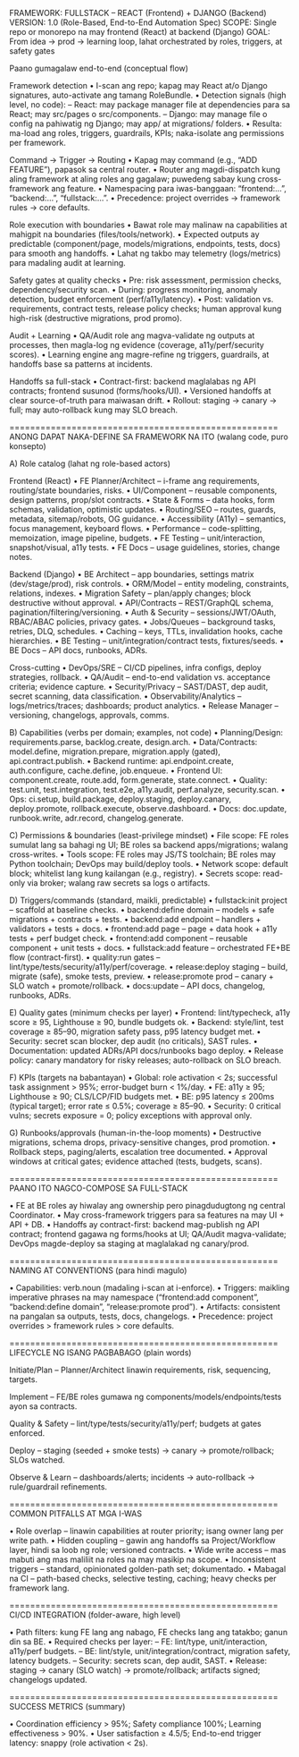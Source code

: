 FRAMEWORK: FULLSTACK – REACT (Frontend) + DJANGO (Backend)
VERSION: 1.0 (Role-Based, End-to-End Automation Spec)
SCOPE: Single repo or monorepo na may frontend (React) at backend (Django)
GOAL: From idea → prod → learning loop, lahat orchestrated by roles, triggers, at safety gates

Paano gumagalaw end-to-end (conceptual flow)

Framework detection
• I-scan ang repo; kapag may React at/o Django signatures, auto-activate ang tamang RoleBundle.
• Detection signals (high level, no code):
– React: may package manager file at dependencies para sa React; may src/pages o src/components.
– Django: may manage file o config na pahiwatig ng Django; may app/ at migrations/ folders.
• Resulta: ma-load ang roles, triggers, guardrails, KPIs; naka-isolate ang permissions per framework.

Command → Trigger → Routing
• Kapag may command (e.g., “ADD FEATURE”), papasok sa central router.
• Router ang magdi-dispatch kung aling framework at aling roles ang gagalaw; puwedeng sabay kung cross-framework ang feature.
• Namespacing para iwas-banggaan: “frontend:…”, “backend:…”, “fullstack:…”.
• Precedence: project overrides → framework rules → core defaults.

Role execution with boundaries
• Bawat role may malinaw na capabilities at mahigpit na boundaries (files/tools/network).
• Expected outputs ay predictable (component/page, models/migrations, endpoints, tests, docs) para smooth ang handoffs.
• Lahat ng takbo may telemetry (logs/metrics) para madaling audit at learning.

Safety gates at quality checks
• Pre: risk assessment, permission checks, dependency/security scan.
• During: progress monitoring, anomaly detection, budget enforcement (perf/a11y/latency).
• Post: validation vs. requirements, contract tests, release policy checks; human approval kung high-risk (destructive migrations, prod promo).

Audit + Learning
• QA/Audit role ang magva-validate ng outputs at processes, then magla-log ng evidence (coverage, a11y/perf/security scores).
• Learning engine ang magre-refine ng triggers, guardrails, at handoffs base sa patterns at incidents.

Handoffs sa full-stack
• Contract-first: backend maglalabas ng API contracts; frontend susunod (forms/hooks/UI).
• Versioned handoffs at clear source-of-truth para maiwasan drift.
• Rollout: staging → canary → full; may auto-rollback kung may SLO breach.

====================================================
ANONG DAPAT NAKA-DEFINE SA FRAMEWORK NA ITO (walang code, puro konsepto)

A) Role catalog (lahat ng role-based actors)

Frontend (React)
• FE Planner/Architect – i-frame ang requirements, routing/state boundaries, risks.
• UI/Component – reusable components, design patterns, prop/slot contracts.
• State & Forms – data hooks, form schemas, validation, optimistic updates.
• Routing/SEO – routes, guards, metadata, sitemap/robots, OG guidance.
• Accessibility (A11y) – semantics, focus management, keyboard flows.
• Performance – code-splitting, memoization, image pipeline, budgets.
• FE Testing – unit/interaction, snapshot/visual, a11y tests.
• FE Docs – usage guidelines, stories, change notes.

Backend (Django)
• BE Architect – app boundaries, settings matrix (dev/stage/prod), risk controls.
• ORM/Model – entity modeling, constraints, relations, indexes.
• Migration Safety – plan/apply changes; block destructive without approval.
• API/Contracts – REST/GraphQL schema, pagination/filtering/versioning.
• Auth & Security – sessions/JWT/OAuth, RBAC/ABAC policies, privacy gates.
• Jobs/Queues – background tasks, retries, DLQ, schedules.
• Caching – keys, TTLs, invalidation hooks, cache hierarchies.
• BE Testing – unit/integration/contract tests, fixtures/seeds.
• BE Docs – API docs, runbooks, ADRs.

Cross-cutting
• DevOps/SRE – CI/CD pipelines, infra configs, deploy strategies, rollback.
• QA/Audit – end-to-end validation vs. acceptance criteria; evidence capture.
• Security/Privacy – SAST/DAST, dep audit, secret scanning, data classification.
• Observability/Analytics – logs/metrics/traces; dashboards; product analytics.
• Release Manager – versioning, changelogs, approvals, comms.

B) Capabilities (verbs per domain; examples, not code)
• Planning/Design: requirements.parse, backlog.create, design.arch.
• Data/Contracts: model.define, migration.prepare, migration.apply (gated), api.contract.publish.
• Backend runtime: api.endpoint.create, auth.configure, cache.define, job.enqueue.
• Frontend UI: component.create, route.add, form.generate, state.connect.
• Quality: test.unit, test.integration, test.e2e, a11y.audit, perf.analyze, security.scan.
• Ops: ci.setup, build.package, deploy.staging, deploy.canary, deploy.promote, rollback.execute, observe.dashboard.
• Docs: doc.update, runbook.write, adr.record, changelog.generate.

C) Permissions & boundaries (least-privilege mindset)
• File scope: FE roles sumulat lang sa bahagi ng UI; BE roles sa backend apps/migrations; walang cross-writes.
• Tools scope: FE roles may JS/TS toolchain; BE roles may Python toolchain; DevOps may build/deploy tools.
• Network scope: default block; whitelist lang kung kailangan (e.g., registry).
• Secrets scope: read-only via broker; walang raw secrets sa logs o artifacts.

D) Triggers/commands (standard, maikli, predictable)
• fullstack:init project – scaffold at baseline checks.
• backend:define domain <Entity> – models + safe migrations + contracts + tests.
• backend:add endpoint <Method> <Path> – handlers + validators + tests + docs.
• frontend:add page <Route> – page + data hook + a11y tests + perf budget check.
• frontend:add component <Name> – reusable component + unit tests + docs.
• fullstack:add feature <Name> – orchestrated FE+BE flow (contract-first).
• quality:run gates – lint/type/tests/security/a11y/perf/coverage.
• release:deploy staging – build, migrate (safe), smoke tests, preview.
• release:promote prod – canary + SLO watch + promote/rollback.
• docs:update – API docs, changelog, runbooks, ADRs.

E) Quality gates (minimum checks per layer)
• Frontend: lint/typecheck, a11y score ≥ 95, Lighthouse ≥ 90, bundle budgets ok.
• Backend: style/lint, test coverage ≥ 85–90, migration safety pass, p95 latency budget met.
• Security: secret scan blocker, dep audit (no criticals), SAST rules.
• Documentation: updated ADRs/API docs/runbooks bago deploy.
• Release policy: canary mandatory for risky releases; auto-rollback on SLO breach.

F) KPIs (targets na babantayan)
• Global: role activation < 2s; successful task assignment > 95%; error-budget burn < 1%/day.
• FE: a11y ≥ 95; Lighthouse ≥ 90; CLS/LCP/FID budgets met.
• BE: p95 latency ≤ 200ms (typical target); error rate ≤ 0.5%; coverage ≥ 85–90.
• Security: 0 critical vulns; secrets exposure = 0; policy exceptions with approval only.

G) Runbooks/approvals (human-in-the-loop moments)
• Destructive migrations, schema drops, privacy-sensitive changes, prod promotion.
• Rollback steps, paging/alerts, escalation tree documented.
• Approval windows at critical gates; evidence attached (tests, budgets, scans).

====================================================
PAANO ITO NAGCO-COMPOSE SA FULL-STACK

• FE at BE roles ay hiwalay ang ownership pero pinagdudugtong ng central Coordinator.
• May cross-framework triggers para sa features na may UI + API + DB.
• Handoffs ay contract-first: backend mag-publish ng API contract; frontend gagawa ng forms/hooks at UI; QA/Audit magva-validate; DevOps magde-deploy sa staging at maglalakad ng canary/prod.

====================================================
NAMING AT CONVENTIONS (para hindi magulo)

• Capabilities: verb.noun (madaling i-scan at i-enforce).
• Triggers: maikling imperative phrases na may namespace (“frontend:add component”, “backend:define domain”, “release:promote prod”).
• Artifacts: consistent na pangalan sa outputs, tests, docs, changelogs.
• Precedence: project overrides > framework rules > core defaults.

====================================================
LIFECYCLE NG ISANG PAGBABAGO (plain words)

Initiate/Plan – Planner/Architect linawin requirements, risk, sequencing, targets.

Implement – FE/BE roles gumawa ng components/models/endpoints/tests ayon sa contracts.

Quality & Safety – lint/type/tests/security/a11y/perf; budgets at gates enforced.

Deploy – staging (seeded + smoke tests) → canary → promote/rollback; SLOs watched.

Observe & Learn – dashboards/alerts; incidents → auto-rollback → rule/guardrail refinements.

====================================================
COMMON PITFALLS AT MGA I-WAS

• Role overlap – linawin capabilities at router priority; isang owner lang per write path.
• Hidden coupling – gawin ang handoffs sa Project/Workflow layer, hindi sa loob ng role; versioned contracts.
• Wide write access – mas mabuti ang mas maliliit na roles na may masikip na scope.
• Inconsistent triggers – standard, opinionated golden-path set; dokumentado.
• Mabagal na CI – path-based checks, selective testing, caching; heavy checks per framework lang.

====================================================
CI/CD INTEGRATION (folder-aware, high level)

• Path filters: kung FE lang ang nabago, FE checks lang ang tatakbo; ganun din sa BE.
• Required checks per layer:
– FE: lint/type, unit/interaction, a11y/perf budgets.
– BE: lint/style, unit/integration/contract, migration safety, latency budgets.
– Security: secrets scan, dep audit, SAST.
• Release: staging → canary (SLO watch) → promote/rollback; artifacts signed; changelogs updated.

====================================================
SUCCESS METRICS (summary)

• Coordination efficiency > 95%; Safety compliance 100%; Learning effectiveness > 90%.
• User satisfaction ≥ 4.5/5; End-to-end trigger latency: snappy (role activation < 2s).